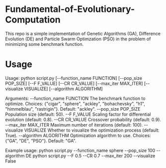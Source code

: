 # Fundamental-of-Evolutionary-Computation
This repo is a simple implementation of Genetic Algorithms (GA), Difference Evolution (DE) and Particle Swarm Optimzation (PSO) in the problem of minimizing some benchmark function.

# Usage 
Usage: python script.py [--function_name FUNCTION] [--pop_size POP_SIZE] [--F F_VALUE] 
                        [--CR CR_VALUE] [--max_iter MAX_ITER] [--visualize VISUALIZE] 
                        [--algorithm ALGORITHM]

Arguments:
  --function_name FUNCTION   The benchmark function to optimize. Choices: {"cigar", "sphere", 
                             "ackley", "bohachevsky", "h1", "himmelblau", "rastrigin"}.
                             Default: "ackley".
  --pop_size POP_SIZE        Population size (default: 50).
  --F F_VALUE                Scaling factor for differential evolution (default: 0.8).
  --CR CR_VALUE              Crossover probability (default: 0.9).
  --max_iter MAX_ITER        Maximum number of iterations (default: 100).
  --visualize VISUALIZE      Whether to visualize the optimization process (default: True).
  --algorithm ALGORITHM      Optimization algorithm to use. Choices: {"GA", "DE", "PSO"}.
                             Default: "GA".

Example usage:
  python script.py --function_name sphere --pop_size 100 --algorithm DE
  python script.py --F 0.5 --CR 0.7 --max_iter 200 --visualize False


